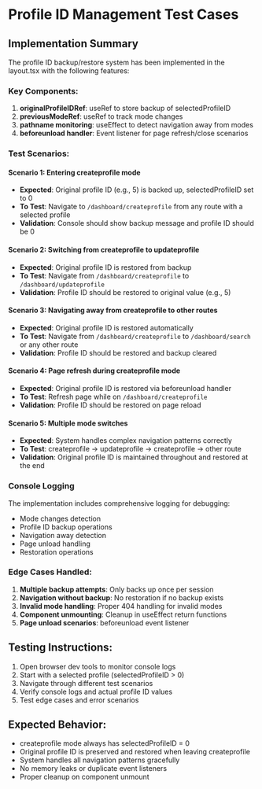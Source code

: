 # Profile ID Management Test Cases

## Implementation Summary
The profile ID backup/restore system has been implemented in the layout.tsx with the following features:

### Key Components:
1. **originalProfileIDRef**: useRef to store backup of selectedProfileID
2. **previousModeRef**: useRef to track mode changes
3. **pathname monitoring**: useEffect to detect navigation away from modes
4. **beforeunload handler**: Event listener for page refresh/close scenarios

### Test Scenarios:

#### Scenario 1: Entering createprofile mode
- **Expected**: Original profile ID (e.g., 5) is backed up, selectedProfileID set to 0
- **To Test**: Navigate to `/dashboard/createprofile` from any route with a selected profile
- **Validation**: Console should show backup message and profile ID should be 0

#### Scenario 2: Switching from createprofile to updateprofile
- **Expected**: Original profile ID is restored from backup
- **To Test**: Navigate from `/dashboard/createprofile` to `/dashboard/updateprofile`
- **Validation**: Profile ID should be restored to original value (e.g., 5)

#### Scenario 3: Navigating away from createprofile to other routes
- **Expected**: Original profile ID is restored automatically
- **To Test**: Navigate from `/dashboard/createprofile` to `/dashboard/search` or any other route
- **Validation**: Profile ID should be restored and backup cleared

#### Scenario 4: Page refresh during createprofile mode
- **Expected**: Original profile ID is restored via beforeunload handler
- **To Test**: Refresh page while on `/dashboard/createprofile`
- **Validation**: Profile ID should be restored on page reload

#### Scenario 5: Multiple mode switches
- **Expected**: System handles complex navigation patterns correctly
- **To Test**: createprofile → updateprofile → createprofile → other route
- **Validation**: Original profile ID is maintained throughout and restored at the end

### Console Logging
The implementation includes comprehensive logging for debugging:
- Mode changes detection
- Profile ID backup operations
- Navigation away detection
- Page unload handling
- Restoration operations

### Edge Cases Handled:
1. **Multiple backup attempts**: Only backs up once per session
2. **Navigation without backup**: No restoration if no backup exists
3. **Invalid mode handling**: Proper 404 handling for invalid modes
4. **Component unmounting**: Cleanup in useEffect return functions
5. **Page unload scenarios**: beforeunload event listener

## Testing Instructions:
1. Open browser dev tools to monitor console logs
2. Start with a selected profile (selectedProfileID > 0)
3. Navigate through different test scenarios
4. Verify console logs and actual profile ID values
5. Test edge cases and error scenarios

## Expected Behavior:
- createprofile mode always has selectedProfileID = 0
- Original profile ID is preserved and restored when leaving createprofile
- System handles all navigation patterns gracefully
- No memory leaks or duplicate event listeners
- Proper cleanup on component unmount